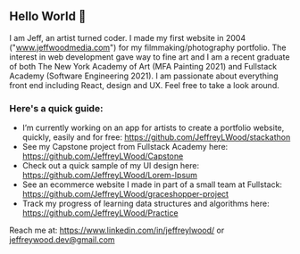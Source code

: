 ## Hello World 👋 

I am Jeff, an artist turned coder. I made my first website in 2004 ("www.jeffwoodmedia.com") for my filmmaking/photography portfolio. The interest in web development gave way to fine art and I am a recent graduate of both The New York Academy of Art (MFA Painting 2021) and Fullstack Academy (Software Engineering 2021). I am passionate about everything front end including React, design and UX. Feel free to take a look around.

### Here's a quick guide:

- I’m currently working on an app for artists to create a portfolio website, quickly, easily and for free: https://github.com/JeffreyLWood/stackathon
- See my Capstone project from Fullstack Academy here: https://github.com/JeffreyLWood/Capstone
- Check out a quick sample of my UI design here: https://github.com/JeffreyLWood/Lorem-Ipsum
- See an ecommerce website I made in part of a small team at Fullstack: https://github.com/JeffreyLWood/graceshopper-project
- Track my progress of learning data structures and algorithms here: https://github.com/JeffreyLWood/Practice

Reach me at: https://www.linkedin.com/in/jeffreylwood/ or jeffreywood.dev@gmail.com
